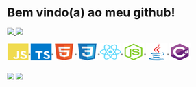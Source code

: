 # Bem vindo(a) ao meu github!

<div>
  <a href="#"/>
  <img height="169em" src="https://github-readme-stats.vercel.app/api?username=sillashead&theme=github_dark&show_icons=true&hide=stars"/>
  <img height="169em" src="https://github-readme-stats.vercel.app/api/top-langs/?username=sillashead&layout=compact&theme=github_dark"/>
</div>

<div><br/>
  <a href="#"/>
  <img align="center" alt="javascript" height="40" width="50" src="https://raw.githubusercontent.com/devicons/devicon/master/icons/javascript/javascript-plain.svg"/>
  <img align="center" alt="typescript" height="40" width="50" src="https://raw.githubusercontent.com/devicons/devicon/master/icons/typescript/typescript-plain.svg"/>
  <img align="center" alt="html5" height="40" width="50" src="https://raw.githubusercontent.com/devicons/devicon/master/icons/html5/html5-original.svg"/>
  <img align="center" alt="css3" height="40" width="50" src="https://raw.githubusercontent.com/devicons/devicon/master/icons/css3/css3-original.svg"/>
  <img align="center" alt="react" height="40" width="50" src="https://raw.githubusercontent.com/devicons/devicon/master/icons/react/react-original.svg"/>
  <img align="center" alt="nodejs" height="40" width="50" src="https://raw.githubusercontent.com/devicons/devicon/master/icons/nodejs/nodejs-original.svg"/>
  <img align="center" alt="java" height="40" width="50" src="https://raw.githubusercontent.com/devicons/devicon/master/icons/java/java-original.svg"/>
  <img align="center" alt="csharp" height="40" width="50" src="https://raw.githubusercontent.com/devicons/devicon/master/icons/csharp/csharp-original.svg"/>
</div>

##

<div>
    <a href="sillas.ap16@gmail.com"><img src="https://img.shields.io/badge/Gmail-D14836?style=for-the-badge&logo=gmail&logoColor=white"/></a>
    <a href="https://www.linkedin.com/in/sillashead/"><img src="https://img.shields.io/badge/LinkedIn-0077B5?style=for-the-badge&logo=linkedin&logoColor=white"/></a>
</div>
